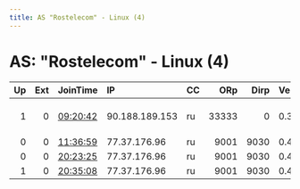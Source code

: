 ```yaml
---
title: AS "Rostelecom" - Linux (4)
---
```


# AS: "Rostelecom" - Linux (4)

|   Up |   Ext | JoinTime                                                                                            | IP             | CC   |   ORp |   Dirp | Version   | Contact                  | Nickname   |   eFamMembers |
|-----:|------:|:----------------------------------------------------------------------------------------------------|:---------------|:-----|------:|-------:|:----------|:-------------------------|:-----------|--------------:|
|    1 |     0 | [09:20:42](https://metrics.torproject.org/rs.html#details/931DB0696FAE38080F5DB8EEDC9EADEF8325DDAE) | 90.188.189.153 | ru   | 33333 |      0 | 0.3.5.8   | 0xFFFFFFFF Random Person | Unnamed    |             1 |
|    0 |     0 | [11:36:59](https://metrics.torproject.org/rs.html#details/975161789A709F8A321340800D1F9ECF5118BC66) | 77.37.176.96   | ru   |  9001 |   9030 | 0.4.2.7   | None                     | iddqd      |             1 |
|    0 |     0 | [20:23:25](https://metrics.torproject.org/rs.html#details/55C8DFA3C00372A371AD038446E015B25624DF3E) | 77.37.176.96   | ru   |  9001 |   9030 | 0.4.2.7   | None                     | iddqd      |             1 |
|    1 |     0 | [20:35:08](https://metrics.torproject.org/rs.html#details/00F4A973FB91D907177532DE4E8D4B203C514029) | 77.37.176.96   | ru   |  9001 |   9030 | 0.4.2.7   | None                     | iddqd      |             1 |
